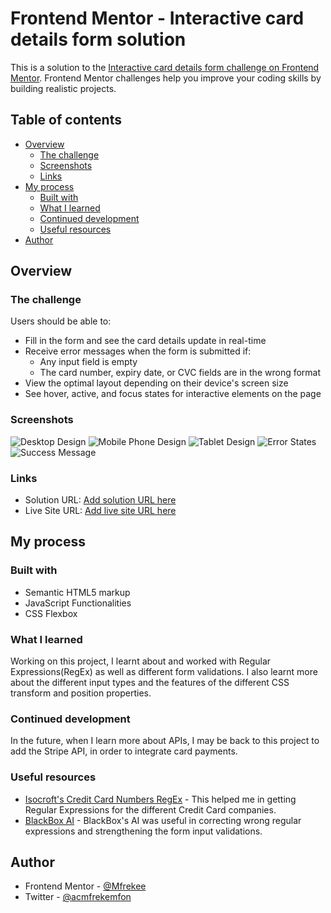 # Frontend Mentor - Interactive card details form solution

This is a solution to the [Interactive card details form challenge on Frontend Mentor](https://www.frontendmentor.io/challenges/interactive-card-details-form-XpS8cKZDWw). Frontend Mentor challenges help you improve your coding skills by building realistic projects. 

## Table of contents

- [Overview](#overview)
  - [The challenge](#the-challenge)
  - [Screenshots](#screenshots)
  - [Links](#links)
- [My process](#my-process)
  - [Built with](#built-with)
  - [What I learned](#what-i-learned)
  - [Continued development](#continued-development)
  - [Useful resources](#useful-resources)
- [Author](#author)

## Overview

### The challenge

Users should be able to:

- Fill in the form and see the card details update in real-time
- Receive error messages when the form is submitted if:
  - Any input field is empty
  - The card number, expiry date, or CVC fields are in the wrong format
- View the optimal layout depending on their device's screen size
- See hover, active, and focus states for interactive elements on the page

### Screenshots

![Desktop Design](./Desktop-Design.jpeg)
![Mobile Phone Design](./Mobile-Design.jpeg)
![Tablet Design](./Tablet-Design.jpeg)
![Error States](./Error-State.jpeg)
![Success Message](./Success-State.jpeg)

### Links

- Solution URL: [Add solution URL here](https://your-solution-url.com)
- Live Site URL: [Add live site URL here](https://your-live-site-url.com)

## My process

### Built with

- Semantic HTML5 markup
- JavaScript Functionalities
- CSS Flexbox


### What I learned

Working on this project, I learnt about and worked with Regular Expressions(RegEx) as well as different form validations. I also learnt more about the different input types and the features of the different CSS transform and position properties.


### Continued development

In the future, when I learn more about APIs, I may be back to this project to add the Stripe API, in order to integrate card payments. 

### Useful resources

- [Isocroft's Credit Card Numbers RegEx](https://gist.github.com/isocroft/072ea5e1f4d0d52eb034e7a6c93b5b76) - This helped me in getting Regular Expressions for the different Credit Card companies.
- [BlackBox AI](https://www.blackbox.ai/) - BlackBox's AI was useful in correcting wrong regular expressions and strengthening the form input validations.

## Author

- Frontend Mentor - [@Mfrekee](https://www.frontendmentor.io/profile/Mfrekee)
- Twitter - [@acmfrekemfon](https://www.twitter.com/acmfrekemfon)


